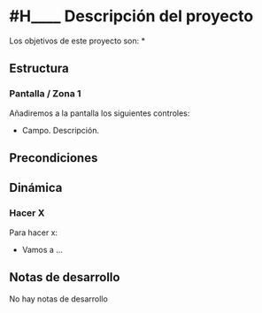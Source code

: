 # #H____ Descripción del proyecto

Los objetivos de este proyecto son:
*

## Estructura

### Pantalla / Zona 1
Añadiremos a la pantalla los siguientes controles:
* Campo. Descripción.

## Precondiciones

## Dinámica

### Hacer X

Para hacer x:
* Vamos a ...

## Notas de desarrollo
No hay notas de desarrollo
